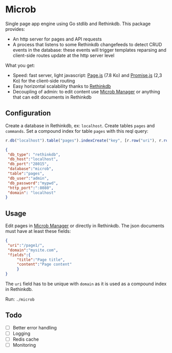 Microb
======

Single page app engine using Go stdlib and Rethinkdb. This package provides:

- An http server for pages and API requests
- A process that listens to some Rethinkdb changefeeds to detect CRUD events in the database: these events will
trigger templates reparsing and client-side routes update at the http server level

What you get:

- Speed: fast server, light javascript: [Page.js](https://github.com/visionmedia/page.js) (7.8 Ko) and 
[Promise.js](https://github.com/stackp/promisejs) (2,3 Ko) for the client-side routing
- Easy horizontal scalability thanks to [Rethinkdb](http://www.rethinkdb.com)
- Decoupling of admin: to edit content use [Microb Manager](https://github.com/synw/microb-manager) or anything that can edit
documents in Rethinkdb

Configuration
-------------

Create a database in Rethinkdb, ex: `localhost`. Create tables `pages` and `commands`. Set a compound index for table
`pages` with this reql query:

   ```javascript
r.db("localhost").table("pages").indexCreate("key", [r.row("uri"), r.row("domain")])
   ```

   ```json
{
	"db_type": "rethinkdb",
	"db_host":"localhost",
	"db_port":"28015",
	"database":"microb",
	"table":"pages",
	"db_user":"admin",
	"db_password":"mypwd",
	"http_port":":8080",
	"domain": "localhost"
}
   ```
   
Usage
-----

Edit pages in [Microb Manager](https://github.com/synw/microb-manager) or directly in Rethinkdb. 
The json documents must have at least these fields:

   ```json
{
	"uri":"/page1/",
	"domain":"mysite.com",
	"fields":{
		"title":"Page title",
		"content":"Page content"
		}
}
   ```
   
The `uri` field has to be unique with `domain` as it is used as a compound index in Rethinkdb.

Run: `./microb`

Todo
----

- [ ] Better error handling
- [ ] Logging
- [ ] Redis cache
- [ ] Monitoring
